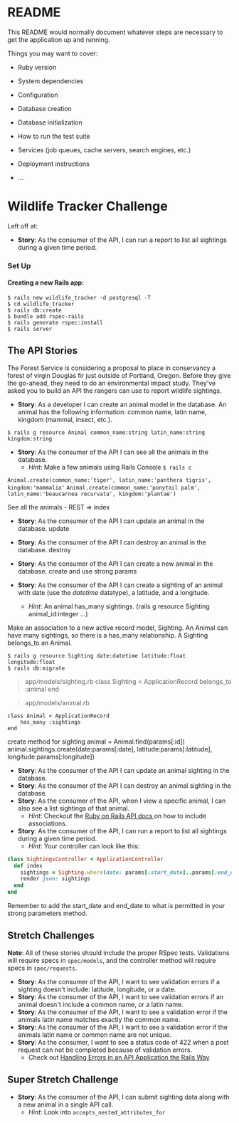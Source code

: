 # README

This README would normally document whatever steps are necessary to get the
application up and running.

Things you may want to cover:

* Ruby version

* System dependencies

* Configuration

* Database creation

* Database initialization

* How to run the test suite

* Services (job queues, cache servers, search engines, etc.)

* Deployment instructions

* ...

# Wildlife Tracker Challenge

Left off at:

- **Story**:  As the consumer of the API, I can run a report to list all sightings during a given time period.


### Set Up

#### Creating a new Rails app:
```
$ rails new wildlife_tracker -d postgresql -T
$ cd wildlife_tracker
$ rails db:create
$ bundle add rspec-rails
$ rails generate rspec:install
$ rails server
```

## The API Stories

The Forest Service is considering a proposal to place in conservancy a forest of virgin Douglas fir just outside of Portland, Oregon. Before they give the go-ahead, they need to do an environmental impact study. They've asked you to build an API the rangers can use to report wildlife sightings.

- **Story**:  As a developer I can create an animal model in the database. An animal has the following information: common name, latin name, kingdom (mammal, insect, etc.).

```
$ rails g resource Animal common_name:string latin_name:string kingdom:string
```

- **Story**:  As the consumer of the API I can see all the animals in the database.
  - *Hint*: Make a few animals using Rails Console `$ rails c`

`Animal.create(common_name:'tiger', latin_name:'panthera tigris', kingdom:'mammalia'`
`Animal.create(common_name:'ponytail palm', latin_name:'beaucarnea recurvata', kingdom:'plantae')`

See all the animals - REST => index

- **Story**:  As the consumer of the API I can update an animal in the database.
update

- **Story**:  As the consumer of the API I can destroy an animal in the database.
destroy
- **Story**:  As the consumer of the API I can create a new animal in the database.
create and use strong params

- **Story**:  As the consumer of the API I can create a sighting of an animal with date (use the *datetime* datatype), a latitude, and a longitude.
  - *Hint*:  An animal has_many sightings.  (rails g resource Sighting animal_id:integer ...)

Make an association to a new active record model, Sighting.
An Animal can have many sightings, so there is a has_many relationship.
A Sighting belongs_to an Animal.
```
$ rails g resource Sighting date:datetime latitude:float longitude:float
$ rails db:migrate
```

> app/models/sighting.rb
class Sighting < ApplicationRecord
    belongs_to :animal
end

> app/models/animal.rb
```
class Animal < ApplicationRecord
    has_many :sightings
end
```
create method for sighting
animal = Animal.find(params[:id])
animal.sightings.create(date:params[:date], latitude:params[:latitude], longitude:params[:longitude])

- **Story**:  As the consumer of the API I can update an animal sighting in the database.
- **Story**:  As the consumer of the API I can destroy an animal sighting in the database.
- **Story**:  As the consumer of the API, when I view a specific animal, I can also see a list sightings of that animal.
  - *Hint*: Checkout the [ Ruby on Rails API docs ](https://api.rubyonrails.org/classes/ActiveModel/Serializers/JSON.html#method-i-as_json) on how to include associations.
- **Story**:  As the consumer of the API, I can run a report to list all sightings during a given time period.
  - *Hint*: Your controller can look like this:
```ruby
class SightingsController < ApplicationController
  def index
    sightings = Sighting.where(date: params[:start_date]..params[:end_date])
    render json: sightings
  end
end
```

Remember to add the start_date and end_date to what is permitted in your strong parameters method.

## Stretch Challenges
**Note**:  All of these stories should include the proper RSpec tests. Validations will require specs in `spec/models`, and the controller method will require specs in `spec/requests`.

- **Story**: As the consumer of the API, I want to see validation errors if a sighting doesn't include: latitude, longitude, or a date.
- **Story**: As the consumer of the API, I want to see validation errors if an animal doesn't include a common name, or a latin name.
- **Story**: As the consumer of the API, I want to see a validation error if the animals latin name matches exactly the common name.
- **Story**: As the consumer of the API, I want to see a validation error if the animals latin name or common name are not unique.
- **Story**: As the consumer, I want to see a status code of 422 when a post request can not be completed because of validation errors.
  - Check out [Handling Errors in an API Application the Rails Way](https://blog.rebased.pl/2016/11/07/api-error-handling.html)

## Super Stretch Challenge
- **Story**: As the consumer of the API, I can submit sighting data along with a new animal in a single API call.
	- *Hint*: Look into `accepts_nested_attributes_for`
